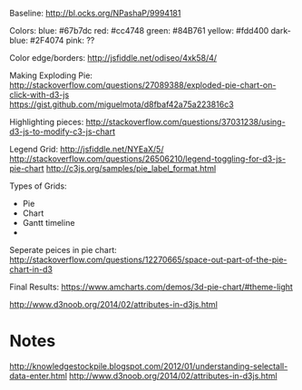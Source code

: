 Baseline:
http://bl.ocks.org/NPashaP/9994181

Colors: 
  blue: #67b7dc
  red: #cc4748
  green: #84B761
  yellow: #fdd400
  dark-blue: #2F4074
  pink: ??
  
Color edge/borders:
http://jsfiddle.net/odiseo/4xk58/4/
  
Making Exploding Pie:
http://stackoverflow.com/questions/27089388/exploded-pie-chart-on-click-with-d3-js
https://gist.github.com/miguelmota/d8fbaf42a75a223816c3


Highlighting pieces: 
http://stackoverflow.com/questions/37031238/using-d3-js-to-modify-c3-js-chart


Legend Grid:
http://jsfiddle.net/NYEaX/5/
http://stackoverflow.com/questions/26506210/legend-toggling-for-d3-js-pie-chart
http://c3js.org/samples/pie_label_format.html


Types of Grids: 
 - Pie
 - Chart 
 - Gantt timeline
 - 
 

Seperate peices in pie chart:
http://stackoverflow.com/questions/12270665/space-out-part-of-the-pie-chart-in-d3

Final Results:
https://www.amcharts.com/demos/3d-pie-chart/#theme-light

http://www.d3noob.org/2014/02/attributes-in-d3js.html

# Notes
http://knowledgestockpile.blogspot.com/2012/01/understanding-selectall-data-enter.html
http://www.d3noob.org/2014/02/attributes-in-d3js.html